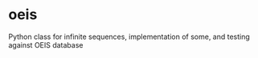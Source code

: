 # oeis
Python class for infinite sequences, implementation of some, and testing against OEIS database
